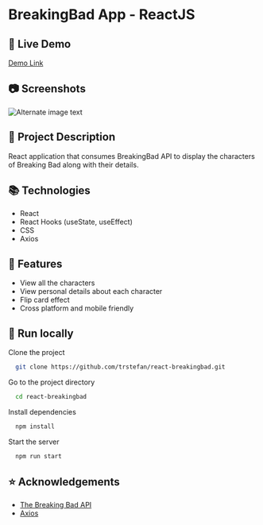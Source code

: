 # BreakingBad App - ReactJS

## 🔗 Live Demo


[Demo Link](https://trstefan.github.io/react-breakingbad/)

## 📷 Screenshots
![Alternate image text](https://i.ibb.co/DgZxmdT/bb.gif)


## 📝 Project Description

React application that consumes BreakingBad API to display the characters of Breaking Bad along with their details.

## 📚 Technologies

  - React
  - React Hooks (useState,  useEffect)
  - CSS
  - Axios

## 🎯  Features
  - View all the characters
  - View personal details about each character
  - Flip card effect 
  - Cross platform and mobile friendly

## :runner: Run locally

Clone the project

```bash
  git clone https://github.com/trstefan/react-breakingbad.git
```

Go to the project directory

```bash
  cd react-breakingbad
```

Install dependencies

```bash
  npm install
```

Start the server

```bash
  npm run start
```

## ⭐ Acknowledgements

 - [The Breaking Bad API](https://breakingbadapi.com/)
 - [Axios](https://www.npmjs.com/package/axios)
